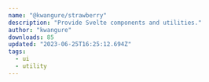 ```yaml
---
name: "@kwangure/strawberry"
description: "Provide Svelte components and utilities."
author: "kwangure"
downloads: 85
updated: "2023-06-25T16:25:12.694Z"
tags: 
  - ui
  - utility
---
```

